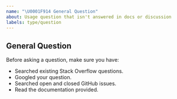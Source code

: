 ```yaml
---
name: "\U0001F914 General Question"
about: Usage question that isn't answered in docs or discussion
labels: type/question
---
```


## General Question

Before asking a question, make sure you have:

- Searched existing Stack Overflow questions.
- Googled your question.
- Searched open and closed GitHub issues.
- Read the documentation provided.


